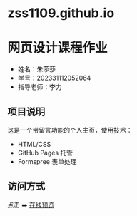 # zss1109.github.io
# 网页设计课程作业
- 姓名：朱莎莎
- 学号：202331112052064
- 指导老师：李力

## 项目说明
这是一个带留言功能的个人主页，使用技术：
- HTML/CSS
- GitHub Pages 托管
- Formspree 表单处理

## 访问方式
点击 ➡️ [在线预览](https://zss1109.github.io/) 
